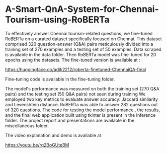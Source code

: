 # A-Smart-QnA-System-for-Chennai-Tourism-using-RoBERTa

To effectively answer Chennai tourism-related questions, we fine-tuned RoBERTa on a curated dataset specifically focused on Chennai. 
This dataset comprised 320 question-answer (Q&A) pairs meticulously divided into a training set of 270 examples and a testing set of 50 examples.
Data scraped is available in the data folder.
Then RoBERTa model was fine-tuned for 20 epochs using the datasets. 
The fine-tuned version is available at :

https://huggingface.co/aditi2212/roberta-finetuned-ChennaiQA-final


Fine-tuning code is available in the fine-tuning folder.


The model's performance was measured on both the training set (270 Q&A pairs) and the testing set (50 Q&A pairs) not seen during training
We employed two key metrics to evaluate answer accuracy: Jaccard similarity and Levenshtein distance. 
RoBERTa was able to answer 282 questions out of 320 questions. The code for testing the model performance , the results, and the final web application built using tkinter is present in the Inference folder. The project report and presentations are available in the miscellaneous folder.

The video explanation and demo is available at 

https://youtu.be/rq2BoGUteBM
